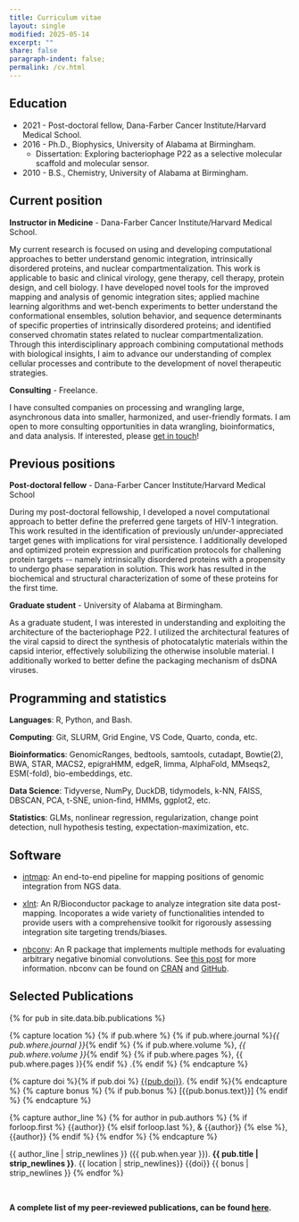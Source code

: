 ```yaml
---
title: Curriculum vitae
layout: single
modified: 2025-05-14
excerpt: ""
share: false
paragraph-indent: false;
permalink: /cv.html
---
```


## <i class="fas fa-graduation-cap"></i> Education

  - 2021 - Post-doctoral fellow, Dana-Farber Cancer Institute/Harvard Medical School.
  - 2016 - Ph.D., Biophysics, University of Alabama at Birmingham.
      - Dissertation: Exploring bacteriophage P22 as a selective molecular scaffold and molecular sensor.
  - 2010 - B.S., Chemistry, University of Alabama at Birmingham.

## <i class="fas fa-user-astronaut"></i> Current position

**Instructor in Medicine** - Dana-Farber Cancer Institute/Harvard Medical School.

My current research is focused on using and developing computational approaches to better understand genomic integration, intrinsically disordered proteins, and nuclear compartmentalization. This work is applicable to basic and clinical virology, gene therapy, cell therapy, protein design, and cell biology. I have developed novel tools for the improved mapping and analysis of genomic integration sites; applied machine learning algorithms and wet-bench experiments to better understand the conformational ensembles, solution behavior, and sequence determinants of specific properties of intrinsically disordered proteins; and identified conserved chromatin states related to nuclear compartmentalization. Through this interdisciplinary approach combining computational methods with biological insights, I aim to advance our understanding of complex cellular processes and contribute to the development of novel therapeutic strategies.

**Consulting** - Freelance.

I have consulted companies on processing and wrangling large, asynchronous data into smaller, harmonized, and user-friendly formats. I am open to more consulting opportunities in data wrangling, bioinformatics, and data analysis. If interested, please [get in touch](mailto:gregoryjbedwell@gmail.com)!


## <i class="fas fa-map-marker-alt"></i> Previous positions

**Post-doctoral fellow** - Dana-Farber Cancer Institute/Harvard Medical School

During my post-doctoral fellowship, I developed a novel computational approach to better define the preferred gene targets of HIV-1 integration. This work resulted in the identification of previously un/under-appreciated target genes with implications for viral persistence. I additionally developed and optimized protein expression and purification protocols for challening protein targets -- namely intrinsically disordered proteins with a propensity to undergo phase separation in solution. This work has resulted in the biochemical and structural characterization of some of these proteins for the first time.

**Graduate student** - University of Alabama at Birmingham.

As a graduate student, I was interested in understanding and exploiting the architecture of the bacteriophage P22. I utilized the architectural features of the viral capsid to direct the synthesis of photocatalytic materials within the capsid interior, effectively solubilizing the otherwise insoluble material. I additionally worked to better define the packaging mechanism of dsDNA viruses.


## <i class="fas fa-chart-bar"></i> Programming and statistics

**Languages**: R, Python, and Bash.

**Computing**: Git, SLURM, Grid Engine, VS Code, Quarto, conda, etc.

**Bioinformatics**: GenomicRanges, bedtools, samtools, cutadapt, Bowtie(2), BWA, STAR, MACS2, epigraHMM, edgeR, limma, AlphaFold, MMseqs2, ESM(-fold), bio-embeddings, etc.

**Data Science**: Tidyverse, NumPy, DuckDB, tidymodels, k-NN, FAISS, DBSCAN, PCA, t-SNE, union-find, HMMs, ggplot2, etc.

**Statistics**: GLMs, nonlinear regression, regularization, change point detection, null hypothesis testing, expectation-maximization, etc.

## <i class="fas fa-code"></i> Software

- [intmap](https://github.com/gbedwell/intmap): An end-to-end pipeline for mapping positions of genomic integration from NGS data.

- [xInt](https://github.com/gbedwell/xInt): An R/Bioconductor package to analyze integration site data post-mapping. Incoporates a wide variety of functionalities intended to provide users with a comprehensive toolkit for rigorously assessing integration site targeting trends/biases.

- [nbconv](https://github.com/gbedwell/nbconv): An R package that implements multiple methods for evaluating arbitrary negative binomial convolutions. See [this post](https://gbedwell.github.io/nb-convolutions/) for more information. nbconv can be found on [CRAN](https://cran.r-project.org/web/packages/nbconv/index.html) and [GitHub](https://github.com/gbedwell/nbconv).


## <i class="fas fa-align-left"></i> Selected Publications

{% for pub in site.data.bib.publications %}

{% capture location %}
{% if pub.where %}
{% if pub.where.journal %}_{{ pub.where.journal }}_{% endif %}
{% if pub.where.volume %}, _{{ pub.where.volume }}_{% endif %}
{% if pub.where.pages %}, {{ pub.where.pages }}{% endif %}
.{% endif %}
{% endcapture %}

{% capture doi %}{% if pub.doi %} [{{pub.doi}}](http://doi.org/{{pub.doi}}). {% endif %}{% endcapture %}
{% capture bonus %}
{% if pub.bonus %}
[{{pub.bonus.text}}]
{% endif %}
{% endcapture %}

{% capture author_line %}
{% for author in pub.authors %}
{% if forloop.first %} {{author}}
{% elsif forloop.last %}, & {{author}}
{% else %}, {{author}}
{% endif %}
{% endfor %}
{% endcapture %}

{{ author_line | strip_newlines }} ({{ pub.when.year }}). **{{ pub.title | strip_newlines }}**. {{ location | strip_newlines}} {{doi}} {{ bonus  | strip_newlines }}
{% endfor %}

<br>

**A complete list of my peer-reviewed publications, can be found [here](https://pubmed.ncbi.nlm.nih.gov/?term=%28Bedwell+GJ+AND+Prevelige+PE%29+OR+%28Bedwell+GJ+AND+Engelman%29+OR+%28Bedwell+GJ+AND+Schneider%29+OR+%28Bedwell+GJ+AND+Saad%29+OR+%28Bedwell+GJ+AND+Bedwell+DM%29).**



